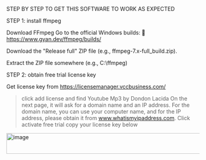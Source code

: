 STEP BY STEP TO GET THIS SOFTWARE TO WORK AS EXPECTED

STEP 1: install ffmpeg

Download FFmpeg
Go to the official Windows builds:
🔗 https://www.gyan.dev/ffmpeg/builds/

Download the "Release full" ZIP file (e.g., ffmpeg-7.x-full_build.zip).

Extract the ZIP file somewhere (e.g., C:\ffmpeg)

STEP 2: obtain free trial license key 

Get license key from https://licensemanager.vccbusiness.com/
> click add license and find Youtube Mp3 by Dondon Lacida
> On the next page, it will ask for a domain name and an IP address. For the domain name, you can use your computer name, and for the IP address, please obtain it from www.whatismyipaddress.com.
> Click activate free trial
> copy your license key below
<img width="1050" height="54" alt="image" src="https://github.com/user-attachments/assets/bc4504b1-5b6c-40dc-92b6-adce9832e3a6" />


